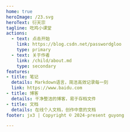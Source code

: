 ```yaml
---
home: true
heroImage: /23.svg
heroText: 衍天宗
tagline: 吃鸡小课堂
actions:
  - text: 点击开始
    link: https://blog.csdn.net/passwordgloo
    type: primary
  - text: 关于作者
    link: /child/about.md
    type: secondary
features:
- title: 笔记
  details: Markdown语言，简洁高效记录每一刻
  link: https://www.baidu.com
- title: 博客
  details: 干净整洁的博客，易于存档文件
- title: 文档
  details: 在线个人文档，创作中意的文档
footer: jx3 | Copyright © 2024-present guyong  

---
```

